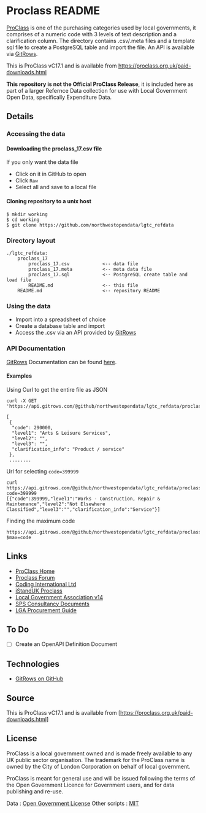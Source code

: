 # Proclass README

[ProClass](http://www.proclass.org.uk) is one of the purchasing categories used by local governments, it comprises of a numeric code with 3 levels of text description and a clarification column. The directory contains .csv/.meta files and a template sql file to create a PostgreSQL table and import the file. An API is available via [GitRows](https://gitrows.com/). 

This is ProClass vC17.1 and is available from https://proclass.org.uk/paid-downloads.html

**This repository is not the Official ProClass Release**, it is included here as part of a larger Refernce Data collection for use with Local Government Open Data, specifically Expenditure Data.

## Details

### Accessing the data

#### Downloading the proclass_17.csv file
If you only want the data file
* Click on it in GitHub to open
* Click `Raw`
* Select all and save to a local file

#### Cloning repository to a unix host
```
$ mkdir working
$ cd working
$ git clone https://github.com/northwestopendata/lgtc_refdata
```
### Directory layout
```
./lgtc_refdata:
	proclass_17
		proclass_17.csv            <-- data file
		proclass_17.meta           <-- meta data file
		proclass_17.sql            <-- PostgreSQL create table and load file
		README.md                  <-- this file
	README.md                      <-- repository README
```
### Using the data
* Import into a spreadsheet of choice
* Create a database table and import
* Access the .csv via an API provided by [GitRows](https://gitrows.com/)

### API Documentation
[GitRows](http://gitrows.com/) Documentation can be found [here](http://gitrows.com/docs/).

#### Examples
Using Curl to get the entire file as JSON
```
curl -X GET 'https://api.gitrows.com/@github/northwestopendata/lgtc_refdata/proclass_17/proclass_17.csv'

[
 {
  "code": 290000,
  "level1": "Arts & Leisure Services",
  "level2": "",
  "level3": "",
  "clarification_info": "Product / service"
 },
 ........
```
Url for selecting `code=399999`
```
curl https://api.gitrows.com/@github/northwestopendata/lgtc_refdata/proclass_17/proclass_17.csv/?code=399999
[{"code":399999,"level1":"Works - Construction, Repair & Maintenance","level2":"Not Elsewhere Classified","level3":"","clarification_info":"Service"}]
```
Finding the maximum code
```
https://api.gitrows.com/@github/northwestopendata/lgtc_refdata/proclass_17/proclass_17.csv?$max=code
```

## Links
* [ProClass Home](https://www.proclass.org.uk/)
* [Proclass Forum](http://proclassforum.co.uk/forum_topics.asp?FID=1&SID=93b5aef8z4f52faze14cb9833bd13z2z)
* [Coding International Ltd](http://www.codinginternational.com/)
* [iStandUK Proclass](https://istanduk.org/procclass-procurement-classification-system/)
* [Local Government Association v14](https://standards.esd.org.uk/?uri=list%2FproClass)
* [SPS Consultancy Documents](http://www.sps-consultancy.co.uk/knowledge-store/procurement-classification.html)
* [LGA Procurement Guide](https://www.local.gov.uk/sites/default/files/documents/publishing-spending-and-p-485.pdf)

## To Do
- [ ] Create an OpenAPI Definition Document

## Technologies
* [GitRows on GitHub](https://github.com/gitrows/gitrows)


## Source

This is ProClass vC17.1 and is available from [https://proclass.org.uk/paid-downloads.html]

## License
ProClass is a local government owned and is made freely available to any UK public sector organisation. 
The trademark for the ProClass name is owned by the City of London Corporation on behalf of local government.

ProClass is meant for general use and will be issued following the terms of the Open Government Licence for 
Government users, and for data publishing and re-use.

Data : [Open Government License](http://www.nationalarchives.gov.uk/doc/open-government-licence/version/3/)
Other scripts : [MIT](http://opensource.org/licenses/mit-license.php)
